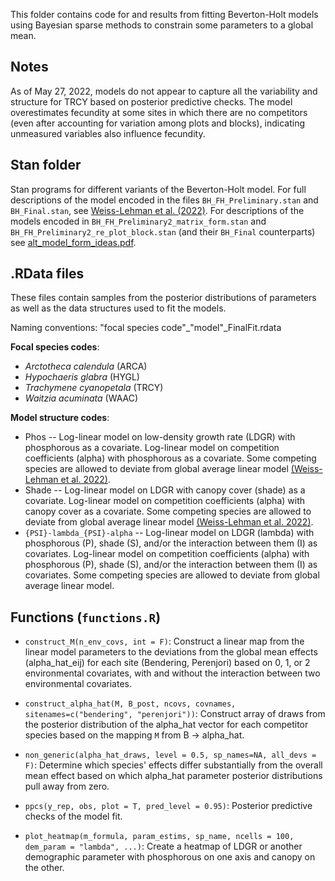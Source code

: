 This folder contains code for and results from fitting Beverton-Holt models using Bayesian sparse methods to constrain some parameters to a global mean.

## Notes

As of May 27, 2022, models do not appear to capture all the variability and structure for TRCY based on posterior predictive checks. The model overestimates fecundity at some sites in which there are no competitors (even after accounting for variation among plots and blocks), indicating unmeasured variables also influence fecundity.

## Stan folder

Stan programs for different variants of the Beverton-Holt model. For full descriptions of the model encoded in the files `BH_FH_Preliminary.stan` and `BH_Final.stan`, see [Weiss-Lehman et al. (2022)](https://onlinelibrary.wiley.com/doi/10.1111/ele.13977). For descriptions of the models encoded in `BH_FH_Preliminary2_matrix_form.stan` and `BH_FH_Preliminary2_re_plot_block.stan` (and their `BH_Final` counterparts) see [alt_model_form_ideas.pdf](https://github.com/laurenmh/sToration-york-gum/blob/master/Sparse_model_fits/alt_model_form_ideas.pdf).

## .RData files

These files contain samples from the posterior distributions of parameters as well as the data structures used to fit the models. 

Naming conventions: "focal species code"_"model"_FinalFit.rdata

**Focal species codes**:
  * *Arctotheca calendula* (ARCA)
  * *Hypochaeris glabra* (HYGL)
  * *Trachymene cyanopetala* (TRCY)
  * *Waitzia acuminata* (WAAC)
  
**Model structure codes**:
  * Phos -- Log-linear model on low-density growth rate (LDGR) with phosphorous as a covariate. Log-linear model on competition coefficients (alpha) with phosphorous as a covariate. Some competing species are allowed to deviate from global average linear model [(Weiss-Lehman et al. 2022)](https://onlinelibrary.wiley.com/doi/10.1111/ele.13977). 
  * Shade -- Log-linear model on LDGR with canopy cover (shade) as a covariate. Log-linear model on competition coefficients (alpha) with canopy cover as a covariate. Some competing species are allowed to deviate from global average linear model [(Weiss-Lehman et al. 2022)](https://onlinelibrary.wiley.com/doi/10.1111/ele.13977).
  * `{PSI}-lambda_{PSI}-alpha` -- Log-linear model on LDGR (lambda) with phosphorous (P), shade (S), and/or the interaction between them (I) as covariates. Log-linear model on competition coefficients (alpha) with phosphorous (P), shade (S), and/or the interaction between them (I) as covariates. Some competing species are allowed to deviate from global average linear model.
  
## Functions (`functions.R`)

* `construct_M(n_env_covs, int = F)`: Construct a linear map from the linear model parameters to the deviations from the global mean effects (alpha_hat_eij) for each site (Bendering, Perenjori) based on 0, 1, or 2 environmental covariates, with and without the interaction between two environmental covariates.

* `construct_alpha_hat(M, B_post, ncovs, covnames, sitenames=c("bendering", "perenjori"))`: Construct array of draws from the posterior distribution of the alpha_hat vector for each competitor species based on the mapping `M` from B -> alpha_hat. 

* `non_generic(alpha_hat_draws, level = 0.5, sp_names=NA, all_devs = F)`: Determine which species' effects differ substantially from the overall mean effect based on which alpha_hat parameter posterior distributions pull away from zero.

* `ppcs(y_rep, obs, plot = T, pred_level = 0.95)`: Posterior predictive checks of the model fit.

* `plot_heatmap(m_formula, param_estims, sp_name, ncells = 100, dem_param = "lambda", ...)`: Create a heatmap of LDGR or another demographic parameter with phosphorous on one axis and canopy on the other.
  
  
  
  